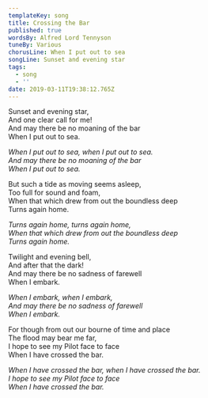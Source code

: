 ```yaml
---
templateKey: song
title: Crossing the Bar
published: true
wordsBy: Alfred Lord Tennyson
tuneBy: Various
chorusLine: When I put out to sea
songLine: Sunset and evening star
tags:
  - song
  - ''
date: 2019-03-11T19:38:12.765Z
---
```

Sunset and evening star,\
And one clear call for me!\
And may there be no moaning of the bar\
When I put out to sea.

_When I put out to sea, when I put out to sea._\
_And may there be no moaning of the bar_\
_When I put out to sea._

But such a tide as moving seems asleep,\
Too full for sound and foam,\
When that which drew from out the boundless deep\
Turns again home.

_Turns again home, turns again home,_\
_When that which drew from out the boundless deep_\
_Turns again home._

Twilight and evening bell,\
And after that the dark!\
And may there be no sadness of farewell\
When I embark.

_When I embark, when I embark,_\
_And may there be no sadness of farewell_\
_When I embark._

For though from out our bourne of time and place\
The flood may bear me far,\
I hope to see my Pilot face to face\
When I have crossed the bar.

_When I have crossed the bar, when I have crossed the bar._\
_I hope to see my Pilot face to face_\
_When I have crossed the bar._
